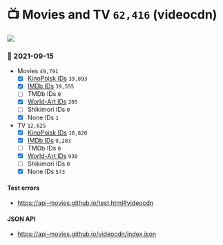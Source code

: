 # :tv: Movies and TV `62,416` (videocdn)

<a href="https://API-Movies.github.io"><img src="https://API-Movies.github.io/banner.png?cache"></a>

### :date: 2021-09-15
- Movies `49,791`
  - [x] <a href="https://API-Movies.github.io/videocdn/movie_kinopoisk_ids.json">KinoPoisk IDs</a> `39,893`
  - [x] <a href="https://API-Movies.github.io/videocdn/movie_imdb_ids.json">IMDb IDs</a> `39,555`
  - [ ] TMDb IDs `0`
  - [x] <a href="https://API-Movies.github.io/videocdn/movie_world_art_ids.json">World-Art IDs</a> `205`
  - [ ] Shikimori IDs `0`
  - [x] None IDs `1`
- TV `12,625`
  - [x] <a href="https://API-Movies.github.io/videocdn/tv_kinopoisk_ids.json">KinoPoisk IDs</a> `10,820`
  - [x] <a href="https://API-Movies.github.io/videocdn/tv_imdb_ids.json">IMDb IDs</a> `9,203`
  - [ ] TMDb IDs `0`
  - [x] <a href="https://API-Movies.github.io/videocdn/tv_world_art_ids.json">World-Art IDs</a> `930`
  - [ ] Shikimori IDs `0`
  - [x] None IDs `573`
#### Test errors
- <a href='https://api-movies.github.io/test.html#videocdn'>https://api-movies.github.io/test.html#videocdn</a>
#### JSON API
- <a href='https://api-movies.github.io/videocdn/index.json'>https://api-movies.github.io/videocdn/index.json</a>
